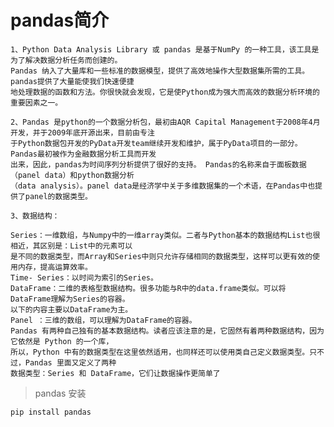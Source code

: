 # pandas简介
    1、Python Data Analysis Library 或 pandas 是基于NumPy 的一种工具，该工具是为了解决数据分析任务而创建的。
    Pandas 纳入了大量库和一些标准的数据模型，提供了高效地操作大型数据集所需的工具。pandas提供了大量能使我们快速便捷
    地处理数据的函数和方法。你很快就会发现，它是使Python成为强大而高效的数据分析环境的重要因素之一。

    2、Pandas 是python的一个数据分析包，最初由AQR Capital Management于2008年4月开发，并于2009年底开源出来，目前由专注
    于Python数据包开发的PyData开发team继续开发和维护，属于PyData项目的一部分。Pandas最初被作为金融数据分析工具而开发
    出来，因此，pandas为时间序列分析提供了很好的支持。 Pandas的名称来自于面板数据（panel data）和python数据分析
    （data analysis）。panel data是经济学中关于多维数据集的一个术语，在Pandas中也提供了panel的数据类型。

    3、数据结构：

    Series：一维数组，与Numpy中的一维array类似。二者与Python基本的数据结构List也很相近，其区别是：List中的元素可以
    是不同的数据类型，而Array和Series中则只允许存储相同的数据类型，这样可以更有效的使用内存，提高运算效率。
    Time- Series：以时间为索引的Series。
    DataFrame：二维的表格型数据结构。很多功能与R中的data.frame类似。可以将DataFrame理解为Series的容器。
    以下的内容主要以DataFrame为主。
    Panel ：三维的数组，可以理解为DataFrame的容器。
    Pandas 有两种自己独有的基本数据结构。读者应该注意的是，它固然有着两种数据结构，因为它依然是 Python 的一个库，
    所以，Python 中有的数据类型在这里依然适用，也同样还可以使用类自己定义数据类型。只不过，Pandas 里面又定义了两种
    数据类型：Series 和 DataFrame，它们让数据操作更简单了

> pandas 安装

    pip install pandas